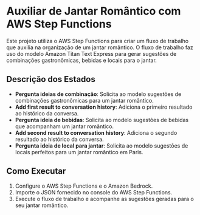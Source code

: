 # Auxiliar de Jantar Romântico com AWS Step Functions

Este projeto utiliza o AWS Step Functions para criar um fluxo de trabalho que auxilia na organização de um jantar romântico. O fluxo de trabalho faz uso do modelo Amazon Titan Text Express para gerar sugestões de combinações gastronômicas, bebidas e locais para o jantar.

## Descrição dos Estados

- **Pergunta ideias de combinação**: Solicita ao modelo sugestões de combinações gastronômicas para um jantar romântico.
- **Add first result to conversation history**: Adiciona o primeiro resultado ao histórico da conversa.
- **Pergunta ideia de bebidas**: Solicita ao modelo sugestões de bebidas que acompanham um jantar romântico.
- **Add second result to conversation history**: Adiciona o segundo resultado ao histórico da conversa.
- **Pergunta ideia de local para jantar**: Solicita ao modelo sugestões de locais perfeitos para um jantar romântico em Paris.

## Como Executar

1. Configure o AWS Step Functions e o Amazon Bedrock.
2. Importe o JSON fornecido no console do AWS Step Functions.
3. Execute o fluxo de trabalho e acompanhe as sugestões geradas para o seu jantar romântico.

